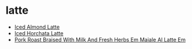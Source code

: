 # latte

 * [Iced Almond Latte](index/i/iced-almond-latte-201159.json)
 * [Iced Horchata Latte](index/i/iced-horchata-latte.json)
 * [Pork Roast Braised With Milk And Fresh Herbs Em Maiale Al Latte Em](index/p/pork-roast-braised-with-milk-and-fresh-herbs-em-maiale-al-latte-em-242034.json)
